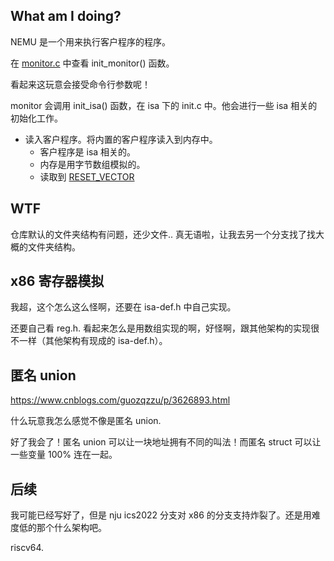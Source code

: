 ## What am I doing?

NEMU 是一个用来执行客户程序的程序。

在 [monitor.c](../nemu/src/monitor/monitor.c) 中查看 init_monitor() 函数。

看起来这玩意会接受命令行参数呢！

monitor 会调用 init_isa() 函数，在 isa 下的 init.c 中。他会进行一些 isa 相关的初始化工作。

- 读入客户程序。将内置的客户程序读入到内存中。
    - 客户程序是 isa 相关的。
    - 内存是用字节数组模拟的。
    - 读取到 [RESET_VECTOR](../nemu/include/memory/paddr.h)

## WTF

仓库默认的文件夹结构有问题，还少文件.. 真无语啦，让我去另一个分支找了找大概的文件夹结构。

## x86 寄存器模拟

我超，这个怎么这么怪啊，还要在 isa-def.h 中自己实现。

还要自己看 reg.h. 看起来怎么是用数组实现的啊，好怪啊，跟其他架构的实现很不一样（其他架构有现成的 isa-def.h）。

## 匿名 union

https://www.cnblogs.com/guozqzzu/p/3626893.html

什么玩意我怎么感觉不像是匿名 union.

好了我会了！匿名 union 可以让一块地址拥有不同的叫法！而匿名 struct 可以让一些变量 100% 连在一起。

## 后续

我可能已经写好了，但是 nju ics2022 分支对 x86 的分支支持炸裂了。还是用难度低的那个什么架构吧。

riscv64.


